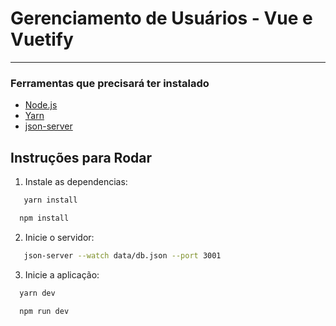 # Gerenciamento de Usuários - Vue e Vuetify

---

### Ferramentas que precisará ter instalado

- [Node.js](https://nodejs.org/)
- [Yarn](https://yarnpkg.com/)
- [json-server](https://github.com/typicode/json-server)

## Instruções para Rodar

1. Instale as dependencias:

```bash
   yarn install
```

```bash
  npm install
```

2.  Inicie o servidor:

```bash
   json-server --watch data/db.json --port 3001
```

3. Inicie a aplicação:

```bash
  yarn dev
```

```bash
  npm run dev
```

